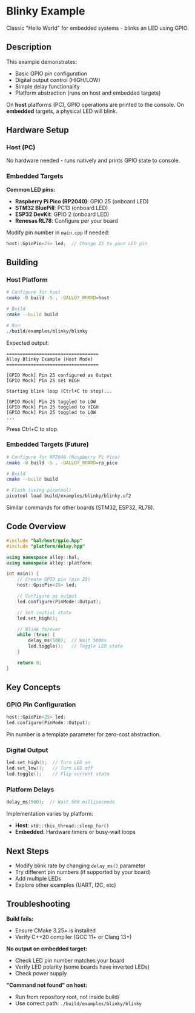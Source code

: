 # Blinky Example

Classic "Hello World" for embedded systems - blinks an LED using GPIO.

## Description

This example demonstrates:
- Basic GPIO pin configuration
- Digital output control (HIGH/LOW)
- Simple delay functionality
- Platform abstraction (runs on host and embedded targets)

On **host** platforms (PC), GPIO operations are printed to the console.
On **embedded** targets, a physical LED will blink.

## Hardware Setup

### Host (PC)
No hardware needed - runs natively and prints GPIO state to console.

### Embedded Targets

**Common LED pins:**
- **Raspberry Pi Pico (RP2040)**: GPIO 25 (onboard LED)
- **STM32 BluePill**: PC13 (onboard LED)
- **ESP32 DevKit**: GPIO 2 (onboard LED)
- **Renesas RL78**: Configure per your board

Modify pin number in `main.cpp` if needed:
```cpp
host::GpioPin<25> led;  // Change 25 to your LED pin
```

## Building

### Host Platform

```bash
# Configure for host
cmake -B build -S . -DALLOY_BOARD=host

# Build
cmake --build build

# Run
./build/examples/blinky/blinky
```

Expected output:
```
==================================
Alloy Blinky Example (Host Mode)
==================================

[GPIO Mock] Pin 25 configured as Output
[GPIO Mock] Pin 25 set HIGH

Starting blink loop (Ctrl+C to stop)...

[GPIO Mock] Pin 25 toggled to LOW
[GPIO Mock] Pin 25 toggled to HIGH
[GPIO Mock] Pin 25 toggled to LOW
...
```

Press Ctrl+C to stop.

### Embedded Targets (Future)

```bash
# Configure for RP2040 (Raspberry Pi Pico)
cmake -B build -S . -DALLOY_BOARD=rp_pico

# Build
cmake --build build

# Flash (using picotool)
picotool load build/examples/blinky/blinky.uf2
```

Similar commands for other boards (STM32, ESP32, RL78).

## Code Overview

```cpp
#include "hal/host/gpio.hpp"
#include "platform/delay.hpp"

using namespace alloy::hal;
using namespace alloy::platform;

int main() {
    // Create GPIO pin (pin 25)
    host::GpioPin<25> led;

    // Configure as output
    led.configure(PinMode::Output);

    // Set initial state
    led.set_high();

    // Blink forever
    while (true) {
        delay_ms(500);  // Wait 500ms
        led.toggle();   // Toggle LED state
    }

    return 0;
}
```

## Key Concepts

### GPIO Pin Configuration
```cpp
host::GpioPin<25> led;
led.configure(PinMode::Output);
```

Pin number is a template parameter for zero-cost abstraction.

### Digital Output
```cpp
led.set_high();  // Turn LED on
led.set_low();   // Turn LED off
led.toggle();    // Flip current state
```

### Platform Delays
```cpp
delay_ms(500);  // Wait 500 milliseconds
```

Implementation varies by platform:
- **Host**: `std::this_thread::sleep_for()`
- **Embedded**: Hardware timers or busy-wait loops

## Next Steps

- Modify blink rate by changing `delay_ms()` parameter
- Try different pin numbers (if supported by your board)
- Add multiple LEDs
- Explore other examples (UART, I2C, etc)

## Troubleshooting

**Build fails:**
- Ensure CMake 3.25+ is installed
- Verify C++20 compiler (GCC 11+ or Clang 13+)

**No output on embedded target:**
- Check LED pin number matches your board
- Verify LED polarity (some boards have inverted LEDs)
- Check power supply

**"Command not found" on host:**
- Run from repository root, not inside build/
- Use correct path: `./build/examples/blinky/blinky`
